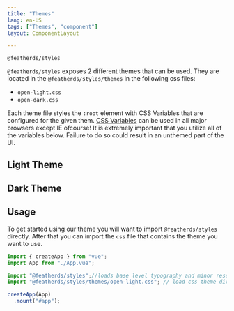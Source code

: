 ```yaml
---
title: "Themes"
lang: en-US
tags: ["Themes", "component"]
layout: ComponentLayout

---
```



`@featherds/styles`


`@featherds/styles` exposes 2 different themes that can be used. They are located in the `@featherds/styles/themes` in the following css files:

- `open-light.css`
- `open-dark.css`

Each theme file styles the `:root` element with CSS Variables that are configured for the given them. [CSS Variables](https://caniuse.com/#feat=css-variables) can be used in all major browsers except IE ofcourse! It is extremely important that you utilize all of the variables below. Failure to do so could result in an unthemed part of the UI.

## Light Theme

<Styles-ExampleThemeRender theme="open-light"/>

##  Dark Theme

<Styles-ExampleThemeRender theme="open-dark"/>

## Usage

To get started using our theme you will want to import `@featherds/styles` directly. After that you can import the `css` file that contains the theme you want to use.

```js
import { createApp } from "vue";
import App from "./App.vue";

import "@featherds/styles";//loads base level typography and minor reset
import "@featherds/styles/themes/open-light.css"; // load css theme directly

createApp(App)
  .mount("#app");

```


